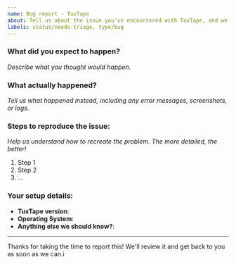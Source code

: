 ```yaml
---
name: Bug report - TuxTape
about: Tell us about the issue you've encountered with TuxTape, and we'll do our best to help you!
labels: status/needs-triage, type/bug
---
```


<!--
Hello! Thank you for letting us know about a problem. A few tips to make things smoother:
- Please check if a similar issue has been reported (even closer ones might help).
- Please share as much detail as you can about the problem and your setup.
- Please include any error messages or log that might help us understand the issue.
-->



### **What did you expect to happen?**
_Describe what you thought would happen._


### **What actually happened?**
_Tell us what happened instead, including any error messages, screenshots, or logs._



### **Steps to reproduce the issue:**
_Help us understand how to recreate the problem. The more detailed, the better!_

1. Step 1
2. Step 2
3. ...



### **Your setup details:**
- **TuxTape version**:
- **Operating System**:
- **Anything else we should know?**:



---

Thanks for taking the time to report this! We'll review it and get back to you as soon as we can.i

